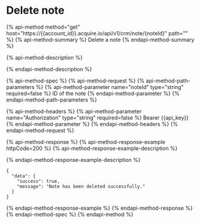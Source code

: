 # Delete note

{% api-method method="get" host="https://{{account\_id}}.acquire.io/api/v1/crm/note/{noteId}" path="" %}
{% api-method-summary %}
Delete a note
{% endapi-method-summary %}

{% api-method-description %}

{% endapi-method-description %}

{% api-method-spec %}
{% api-method-request %}
{% api-method-path-parameters %}
{% api-method-parameter name="noteId" type="string" required=false %}
ID of the note 
{% endapi-method-parameter %}
{% endapi-method-path-parameters %}

{% api-method-headers %}
{% api-method-parameter name="Authorization" type="string" required=false %}
Bearer {{api\_key}}
{% endapi-method-parameter %}
{% endapi-method-headers %}
{% endapi-method-request %}

{% api-method-response %}
{% api-method-response-example httpCode=200 %}
{% api-method-response-example-description %}

{% endapi-method-response-example-description %}

```
{
  "data": {
    "success": true,
    "message": "Note has been deleted successfully."
  }
}
```
{% endapi-method-response-example %}
{% endapi-method-response %}
{% endapi-method-spec %}
{% endapi-method %}

